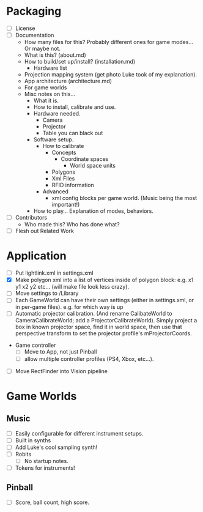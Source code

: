 # Packaging
- [ ] License
- [ ] Documentation
	- How many files for this? Probably different ones for game modes... Or maybe not.
	- What is this? (about.md)
	- How to build/set up/install? (installation.md)
		- Hardware list
	- Projection mapping system (get photo Luke took of my explanation).
	- App architecture (architecture.md)
	- For game worlds
	- Misc notes on this...
		- What it is.
		- How to install, calibrate and use.
        - Hardware needed.
            - Camera
            - Projector
            - Table you can black out
        - Software setup.
            - How to calibrate
                - Concepts
                    - Coordinate spaces
                        - World space units
                - Polygons
                - Xml Files
                - RFID information
            - Advanced
                - xml config blocks per game world. (Music being the most important!)
        - How to play… Explanation of modes, behaviors.
- [ ] Contributors
	- Who made this? Who has done what?
- [ ] Flesh out Related Work

# Application

- [ ] Put lightlink.xml in settings.xml
- [x] Make polygon xml into a list of vertices inside of polygon block: e.g. <v>x1 y1</v> <v>x2 y2</v> etc... (will make file look less crazy).
- [ ] Move settings to /Library
- [ ] Each GameWorld can have their own settings (either in settings.xml, or in per-game files). e.g. for which way is up
- [ ] Automatic projector calibration. (And rename CalibateWorld to CameraCalibrateWorld; add a ProjectorCalibrateWorld). Simply project a box in known projector space, find it in world space, then use that perspective transform to set the projector profile's mProjectorCoords.
- Game controller
	- [ ] Move to App, not just Pinball
	- [ ] allow multiple controller profiles (PS4, Xbox, etc...).
- [ ] Move RectFinder into Vision pipeline

# Game Worlds

## Music
- [ ] Easily configurable for different instrument setups.
- [ ] Built in synths
- [ ] Add Luke's cool sampling synth!
- [ ] Robits
	- [ ] No startup notes.
- [ ] Tokens for instruments!

## Pinball
- [ ] Score, ball count, high score.